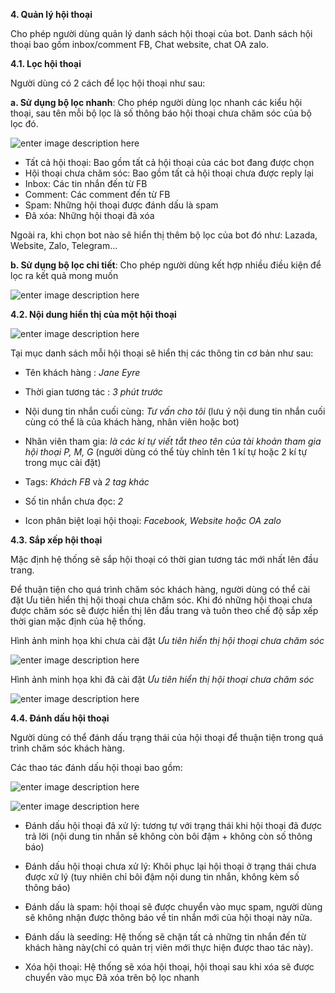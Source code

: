 **4. Quản lý hội thoại**

Cho phép người dùng quản lý danh sách hội thoại của bot. Danh sách hội thoại bao gồm inbox/comment FB, Chat website, chat OA zalo. 

**4.1. Lọc hội thoại** 

Người dùng có 2 cách để lọc hội thoại như sau:

**a. Sử dụng bộ lọc nhanh**: Cho phép người dùng lọc nhanh các kiểu hội thoại, sau tên mỗi bộ lọc là số thông báo hội thoại chưa chăm sóc của bộ lọc đó.
 
![enter image description here](https://chatbizfly.mediacdn.vn/2023/02/27/chatbot/img_117jpg1677469506.jpg)

- Tất cả hội thoại: Bao gồm tất cả hội thoại của các bot đang được chọn
- Hội thoại chưa chăm sóc: Bao gồm tất cả hội thoại chưa được reply lại
- Inbox: Các tin nhắn đến từ FB
- Comment: Các comment đến từ FB
- Spam: Những hội thoại được đánh dấu là spam
- Đã xóa: Những hội thoại đã xóa

Ngoài ra, khi chọn bot nào sẽ hiển thị thêm bộ lọc của bot đó như: Lazada, Website, Zalo, Telegram...

**b. Sử dụng bộ lọc chi tiết**: Cho phép người dùng kết hợp nhiều điều kiện để lọc ra kết quả mong muốn

![enter image description here](https://chatbizfly.mediacdn.vn/2022/07/08/chatbot/img_77jpg1657251724.jpg)

**4.2. Nội dung hiển thị của một hội thoại**

![enter image description here](https://chatbizfly.mediacdn.vn/2022/07/07/chatbot/img_71jpg1657188270.jpg)

Tại mục danh sách mỗi hội thoại sẽ hiển thị các thông tin cơ bản như sau:
 
 - Tên khách hàng : *Jane Eyre*
 
 - Thời gian tương tác : *3 phút trước*
 
 - Nội dung tin nhắn cuối cùng: *Tư vấn cho tôi* (lưu ý nội dung tin nhắn cuối cùng có thể là của khách hàng, nhân viên hoặc bot)
 
 - Nhân viên tham gia: *là các kí tự viết tắt theo tên của tài khoản tham gia hội thoại P, M, G* (người dùng có thể tùy chỉnh tên 1 kí tự hoặc 2 kí tự trong mục cài đặt)
 
 - Tags: *Khách FB* và *2 tag khác*
 
 - Số tin nhắn chưa đọc: *2*
 
 - Icon phân biệt loại hội thoại: *Facebook, Website hoặc OA zalo* 

**4.3. Sắp xếp hội thoại**

Mặc định hệ thống sẽ sắp hội thoại có thời gian tương tác mới nhất lên đầu trang. 

Để thuận tiện cho quá trình chăm sóc khách hàng, người dùng có thể cài đặt Ưu tiên hiển thị hội thoại chưa chăm sóc. Khi đó những hội thoại chưa được chăm sóc sẽ được hiển thị lên đầu trang và tuôn theo chế độ sắp xếp thời gian mặc định của hệ thống.

Hình ảnh minh họa khi chưa cài đặt *Ưu tiên hiển thị hội thoại chưa chăm sóc*

![enter image description here](https://chatbizfly.mediacdn.vn/2022/07/07/chatbot/img_72jpg1657190033.jpg)

Hình ảnh minh họa khi đã cài đặt *Ưu tiên hiển thị hội thoại chưa chăm sóc*

![enter image description here](https://chatbizfly.mediacdn.vn/2022/07/07/chatbot/img_73jpg1657190141.jpg)

**4.4. Đánh dấu hội thoại**

Người dùng có thể đánh dấu trạng thái của hội thoại để thuận tiện trong quá trình chăm sóc khách hàng. 

Các thao tác đánh dấu hội thoại bao gồm:

![enter image description here](https://chatbizfly.mediacdn.vn/2022/07/07/chatbot/img_74jpg1657190258.jpg)

![enter image description here](https://chatbizfly.mediacdn.vn/2022/07/07/chatbot/img_75jpg1657191054.jpg)

- Đánh dấu hội thoại đã xử lý: tương tự với trạng thái khi hội thoại đã được trả lời (nội dung tin nhắn sẽ không còn bôi đậm + không còn số thông báo)

- Đánh dấu hội thoại chưa xử lý: Khôi phục lại hội thoại ở trạng thái chưa được xử lý (tuy nhiên chỉ bôi đậm nội dung tin nhắn, không kèm số thông báo)

- Đánh dấu là spam: hội thoại sẽ được chuyển vào mục spam, người dùng sẽ không nhận được thông báo về tin nhắn mới của hội thoại này nữa.

- Đánh dấu là seeding: Hệ thống sẽ chặn tất cả những tin nhắn đến từ khách hàng này(chỉ có quản trị viên mới thực hiện được thao tác này).

- Xóa hội thoại: Hệ thống sẽ xóa hội thoại, hội thoại sau khi xóa sẽ được chuyển vào mục Đã xóa trên bộ lọc nhanh 


